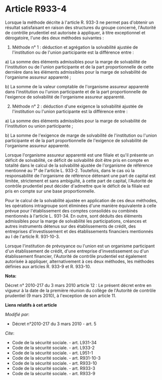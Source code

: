 # Article R933-4

Lorsque la méthode décrite à l'article R. 933-3 ne permet pas d'obtenir un résultat satisfaisant en raison des structures du
groupe concerné, l'Autorité de contrôle prudentiel est autorisée à appliquer, à titre exceptionnel et dérogatoire, l'une des
deux méthodes suivantes : 

1. Méthode n° 1 : déduction et agrégation la solvabilité ajustée de l'institution ou de l'union participante est la
différence entre : 

a) La somme des éléments admissibles pour la marge de solvabilité de l'institution ou de l'union participante et de la part
proportionnelle de cette dernière dans les éléments admissibles pour la marge de solvabilité de l'organisme assureur
apparenté ; 

b) La somme de la valeur comptable de l'organisme assureur apparenté dans l'institution ou l'union participante et de la part
proportionnelle de l'exigence de solvabilité de l'organisme assureur apparenté. 

2. Méthode n° 2 : déduction d'une exigence la solvabilité ajustée de l'institution ou l'union participante est la différence
entre : 

a) La somme des éléments admissibles pour la marge de solvabilité de l'institution ou union participante ; 

b) La somme de l'exigence de marge de solvabilité de l'institution ou l'union participante et de la part proportionnelle de
l'exigence de solvabilité de l'organisme assureur apparenté. 

Lorsque l'organisme assureur apparenté est une filiale et qu'il présente un déficit de solvabilité, ce déficit de solvabilité
doit être pris en compte en totalité dans le calcul de la solvabilité ajustée de l'organisme de référence mentionné au 1° de
l'article L. 933-2. Toutefois, dans le cas où la responsabilité de l'organisme de référence détenant une part de capital est
limitée, strictement et sans ambiguïté, à cette part de capital, l'Autorité de contrôle prudentiel peut décider d'admettre
que le déficit de la filiale est pris en compte sur une base proportionnelle. 

Pour le calcul de la solvabilité ajustée en application de ces deux méthodes, les opérations intragroupe sont éliminées d'une
manière équivalente à celle prévue pour l'établissement des comptes consolidés ou combinés mentionnés à l'article L. 931-34.
En outre, sont déduits des éléments admissibles pour la marge de solvabilité les participations, créances et autres
instruments détenus sur des établissements de crédit, des entreprises d'investissement et des établissements financiers
mentionnés au I de l'article R. 931-10-3. 

Lorsque l'institution de prévoyance ou l'union est un organisme participant d'un établissement de crédit, d'une entreprise
d'investissement ou d'un établissement financier, l'Autorité de contrôle prudentiel est également autorisée à appliquer,
alternativement à ces deux méthodes, les méthodes définies aux articles R. 933-9 et R. 933-10.

**Nota:**

Décret n° 2010-217 du 3 mars 2010 article 12 : Le présent décret entre en vigueur à la date de la première réunion du collège
de l'Autorité de contrôle prudentiel (9 mars 2010), à l'exception de son article 11.

**Liens relatifs à cet article**

_Modifié par_:

  - Décret n°2010-217 du 3 mars 2010 - art. 5

_Cite_:

  - Code de la sécurité sociale. - art. L931-34
  - Code de la sécurité sociale. - art. L933-2
  - Code de la sécurité sociale. - art. L951-1
  - Code de la sécurité sociale. - art. R931-10-3
  - Code de la sécurité sociale. - art. R933-10
  - Code de la sécurité sociale. - art. R933-3
  - Code de la sécurité sociale. - art. R933-9
